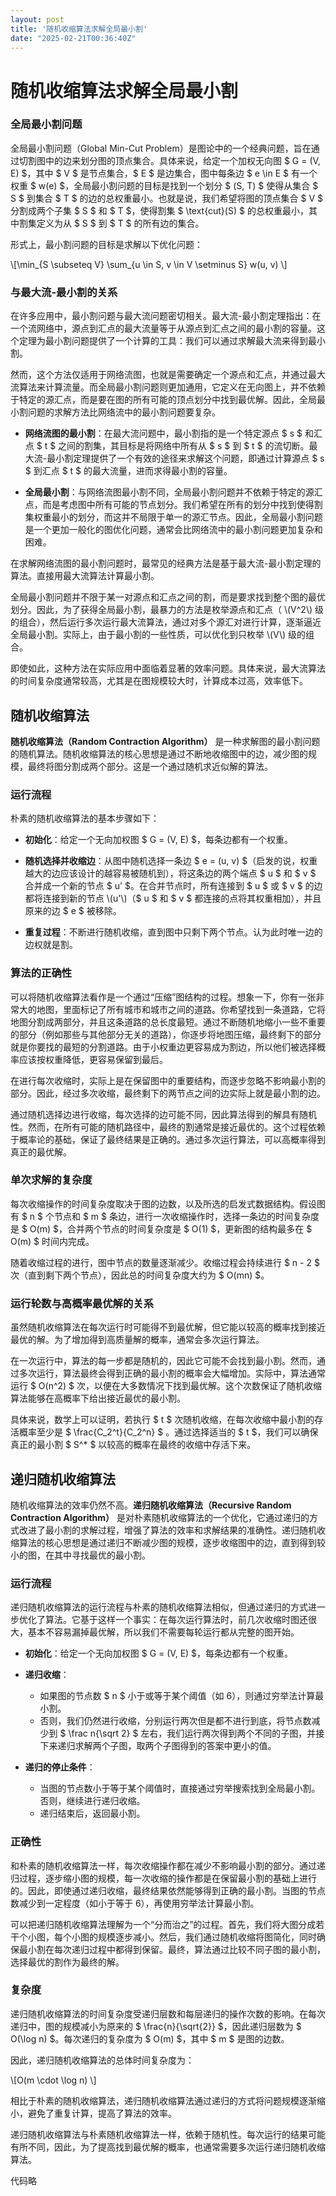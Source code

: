 ```yaml
---
layout: post
title: '随机收缩算法求解全局最小割'
date: "2025-02-21T00:36:40Z"
---
```

随机收缩算法求解全局最小割
=============

### 全局最小割问题

全局最小割问题（Global Min-Cut Problem）是图论中的一个经典问题，旨在通过切割图中的边来划分图的顶点集合。具体来说，给定一个加权无向图 $ G = (V, E) $，其中 $ V $ 是节点集合，$ E $ 是边集合，图中每条边 $ e \\in E $ 有一个权重 $ w(e) $，全局最小割问题的目标是找到一个划分 $ (S, T) $ 使得从集合 $ S $ 到集合 $ T $ 的边的总权重最小。也就是说，我们希望将图的顶点集合 $ V $ 分割成两个子集 $ S $ 和 $ T $，使得割集 $ \\text{cut}(S) $ 的总权重最小，其中割集定义为从 $ S $ 到 $ T $ 的所有边的集合。

形式上，最小割问题的目标是求解以下优化问题：

\\\[\\min\_{S \\subseteq V} \\sum\_{u \\in S, v \\in V \\setminus S} w(u, v) \\\]

### 与最大流-最小割的关系

在许多应用中，最小割问题与最大流问题密切相关。最大流-最小割定理指出：在一个流网络中，源点到汇点的最大流量等于从源点到汇点之间的最小割的容量。这个定理为最小割问题提供了一个计算的工具：我们可以通过求解最大流来得到最小割。

然而，这个方法仅适用于网络流图，也就是需要确定一个源点和汇点，并通过最大流算法来计算流量。而全局最小割问题则更加通用，它定义在无向图上，并不依赖于特定的源汇点，而是要在图的所有可能的顶点划分中找到最优解。因此，全局最小割问题的求解方法比网络流中的最小割问题要复杂。

*   **网络流图的最小割**：在最大流问题中，最小割指的是一个特定源点 $ s $ 和汇点 $ t $ 之间的割集，其目标是将网络中所有从 $ s $ 到 $ t $ 的流切断。最大流-最小割定理提供了一个有效的途径来求解这个问题，即通过计算源点 $ s $ 到汇点 $ t $ 的最大流量，进而求得最小割的容量。
    
*   **全局最小割**：与网络流图最小割不同，全局最小割问题并不依赖于特定的源汇点，而是考虑图中所有可能的节点划分。我们希望在所有的划分中找到使得割集权重最小的划分，而这并不局限于单一的源汇节点。因此，全局最小割问题是一个更加一般化的图优化问题，通常会比网络流中的最小割问题更加复杂和困难。
    

在求解网络流图的最小割问题时，最常见的经典方法是基于最大流-最小割定理的算法。直接用最大流算法计算最小割。

全局最小割问题并不限于某一对源点和汇点之间的割，而是要求找到整个图的最优划分。因此，为了获得全局最小割，最暴力的方法是枚举源点和汇点（ \\(V^2\\) 级的组合），然后运行多次运行最大流算法，通过对多个源汇对进行计算，逐渐逼近全局最小割。实际上，由于最小割的一些性质，可以优化到只枚举 \\(V\\) 级的组合。

即使如此，这种方法在实际应用中面临着显著的效率问题。具体来说，最大流算法的时间复杂度通常较高，尤其是在图规模较大时，计算成本过高，效率低下。

随机收缩算法
------

**随机收缩算法（Random Contraction Algorithm）** 是一种求解图的最小割问题的随机算法。随机收缩算法的核心思想是通过不断地收缩图中的边，减少图的规模，最终将图分割成两个部分。这是一个通过随机求近似解的算法。

### 运行流程

朴素的随机收缩算法的基本步骤如下：

*   **初始化**：给定一个无向加权图 $ G = (V, E) $，每条边都有一个权重。
    
*   **随机选择并收缩边**：从图中随机选择一条边 $ e = (u, v) $（启发的说，权重越大的边应该设计的越容易被随机到），将这条边的两个端点 $ u $ 和 $ v $ 合并成一个新的节点 $ u' $。在合并节点时，所有连接到 $ u $ 或 $ v $ 的边都将连接到新的节点 \\(u'\\)（$ u $ 和 $ v $ 都连接的点将其权重相加），并且原来的边 $ e $ 被移除。
    
*   **重复过程**：不断进行随机收缩，直到图中只剩下两个节点。认为此时唯一边的边权就是割。
    

### 算法的正确性

可以将随机收缩算法看作是一个通过“压缩”图结构的过程。想象一下，你有一张非常大的地图，里面标记了所有城市和城市之间的道路。你希望找到一条道路，它将地图分割成两部分，并且这条道路的总长度最短。通过不断随机地缩小一些不重要的部分（例如那些与其他部分无关的道路），你逐步将地图压缩，最终剩下的部分就是你要找的最短的分割道路。由于小权重边更容易成为割边，所以他们被选择概率应该按权重降低，更容易保留到最后。

在进行每次收缩时，实际上是在保留图中的重要结构，而逐步忽略不影响最小割的部分。因此，经过多次收缩，最终剩下的两节点之间的边实际上就是最小割的边。

通过随机选择边进行收缩，每次选择的边可能不同，因此算法得到的解具有随机性。然而，在所有可能的随机路径中，最终的割通常是接近最优的。这个过程依赖于概率论的基础，保证了最终结果是正确的。通过多次运行算法，可以高概率得到真正的最优解。

### 单次求解的复杂度

每次收缩操作的时间复杂度取决于图的边数，以及所选的启发式数据结构。假设图有 $ n $ 个节点和 $ m $ 条边，进行一次收缩操作时，选择一条边的时间复杂度是 $ O(m) $，合并两个节点的时间复杂度是 $ O(1) $，更新图的结构最多在 $ O(m) $ 时间内完成。

随着收缩过程的进行，图中节点的数量逐渐减少。收缩过程会持续进行 $ n - 2 $ 次（直到剩下两个节点），因此总的时间复杂度大约为 $ O(mn) $。

### 运行轮数与高概率最优解的关系

虽然随机收缩算法在每次运行时可能得不到最优解，但它能以较高的概率找到接近最优的解。为了增加得到高质量解的概率，通常会多次运行算法。

在一次运行中，算法的每一步都是随机的，因此它可能不会找到最小割。然而，通过多次运行，算法最终会得到正确的最小割的概率会大幅增加。实际中，算法通常运行 $ O(n^2) $ 次，以便在大多数情况下找到最优解。这个次数保证了随机收缩算法能够在高概率下给出接近最优的最小割。

具体来说，数学上可以证明，若执行 $ t $ 次随机收缩，在每次收缩中最小割的存活概率至少是 $ \\frac{C\_2^t}{C\_2^n} $ 。通过选择适当的 $ t $，我们可以确保真正的最小割 $ S^\* $ 以较高的概率在最终的收缩中存活下来。

递归随机收缩算法
--------

随机收缩算法的效率仍然不高。**递归随机收缩算法（Recursive Random Contraction Algorithm）** 是对朴素随机收缩算法的一个优化，它通过递归的方式改进了最小割的求解过程，增强了算法的效率和求解结果的准确性。递归随机收缩算法的核心思想是通过递归不断减少图的规模，逐步收缩图中的边，直到得到较小的图，在其中寻找最优的最小割。

### 运行流程

递归随机收缩算法的运行流程与朴素的随机收缩算法相似，但通过递归的方式进一步优化了算法。它基于这样一个事实：在每次运行算法时，前几次收缩时图还很大，基本不容易漏掉最优解，所以我们不需要每轮运行都从完整的图开始。

*   **初始化**：给定一个无向加权图 $ G = (V, E) $，每条边都有一个权重。
    
*   **递归收缩**：
    
    *   如果图的节点数 $ n $ 小于或等于某个阈值（如 6），则通过穷举法计算最小割。
    *   否则，我们仍然进行收缩，分别运行两次但是都不进行到底，将节点数减少到 $ \\frac n{\\sqrt 2} $ 左右，我们运行两次得到两个不同的子图，并接下来递归求解两个子图，取两个子图得到的答案中更小的值。
*   **递归的停止条件**：
    
    *   当图的节点数小于等于某个阈值时，直接通过穷举搜索找到全局最小割。否则，继续进行递归收缩。
    *   递归结束后，返回最小割。

### 正确性

和朴素的随机收缩算法一样，每次收缩操作都在减少不影响最小割的部分。通过递归过程，逐步缩小图的规模，每一次收缩的操作都是在保留最小割的基础上进行的。因此，即使通过递归收缩，最终结果依然能够得到正确的最小割。当图的节点数减少到一定程度（如小于等于 6），再使用穷举法计算最小割。

可以把递归随机收缩算法理解为一个“分而治之”的过程。首先，我们将大图分成若干个小图，每个小图的规模逐步减小。然后，我们通过随机收缩将图简化，同时确保最小割在每次递归过程中都得到保留。最终，算法通过比较不同子图的最小割，选择最优的割作为最终的解。

### 复杂度

递归随机收缩算法的时间复杂度受递归层数和每层递归的操作次数的影响。在每次递归中，图的规模减小为原来的 $ \\frac{n}{\\sqrt{2}} $，因此递归层数为 $ O(\\log n) $。每次递归的复杂度为 $ O(m) $，其中 $ m $ 是图的边数。

因此，递归随机收缩算法的总体时间复杂度为：

\\\[O(m \\cdot \\log n) \\\]

相比于朴素的随机收缩算法，递归随机收缩算法通过递归的方式将问题规模逐渐缩小，避免了重复计算，提高了算法的效率。

递归随机收缩算法与朴素随机收缩算法一样，依赖于随机性。每次运行的结果可能有所不同，因此，为了提高找到最优解的概率，也通常需要多次运行递归随机收缩算法。

代码略